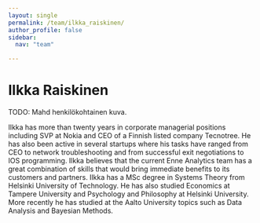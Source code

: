 ```yaml
---
layout: single
permalink: /team/ilkka_raiskinen/
author_profile: false
sidebar:
  nav: "team"

---
```



# Ilkka Raiskinen

TODO: Mahd henkilökohtainen kuva.

Ilkka has more than twenty years in corporate managerial positions including SVP at Nokia and CEO of a Finnish listed company Tecnotree. He has also been active in several startups where his tasks have ranged from CEO to network troubleshooting and from successful exit negotiations to IOS programming.  Ilkka believes that the current Enne Analytics team has a great combination of skills that would bring immediate benefits  to its customers and partners. Ilkka has a MSc degree in Systems Theory from Helsinki University of Technology. He has also studied Economics at Tampere University and Psychology and Philosophy at Helsinki University. More recently he has studied at the Aalto University topics such as Data Analysis and Bayesian Methods.
